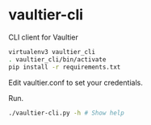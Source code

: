 # vaultier-cli
CLI client for Vaultier

```bash
virtualenv3 vaultier_cli
. vaultier_cli/bin/activate
pip install -r requirements.txt
```

Edit vaultier.conf to set your credentials.

Run.

```bash
./vaultier-cli.py -h # Show help
```

